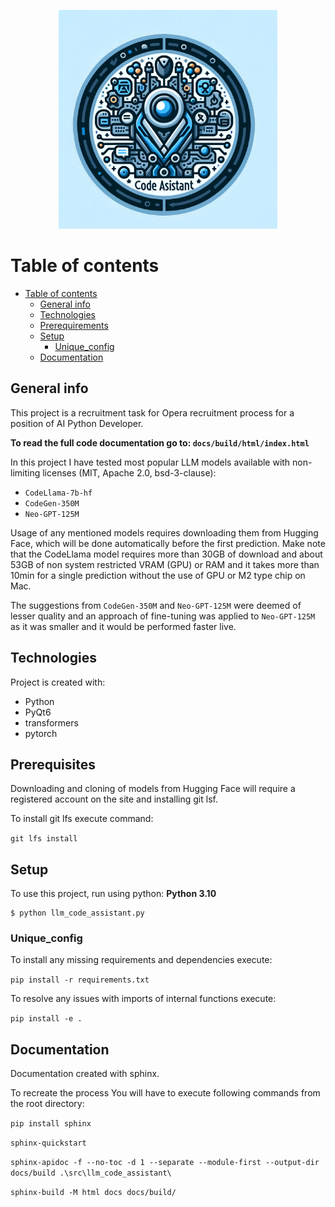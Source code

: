 <p align="center">
  <img src="docs/code_assistant_logo.png" width="350" title="hover text" alt="MUZG logo">
</p>

# Table of contents
- [Table of contents](#table-of-contents)
  - [General info](#general-info)
  - [Technologies](#technologies)
  - [Prerequirements](#prerequirements)
  - [Setup](#setup)
    - [Unique\_config](#unique_config)
  - [Documentation](#documentation)

## General info
This project is a recruitment task for Opera recruitment process for a position of AI Python Developer.

**To read the full code documentation go to: ```docs/build/html/index.html```**

In this project I have tested most popular LLM models available with non-limiting 
licenses (MIT, Apache 2.0, bsd-3-clause):

* `CodeLlama-7b-hf`
* `CodeGen-350M`
* `Neo-GPT-125M`

Usage of any mentioned models requires downloading them from Hugging Face, which will be done automatically before the first prediction.
Make note that the CodeLlama model requires more than 30GB of download and about 53GB of non system restricted VRAM (GPU)
or RAM and it takes more than 10min for a single prediction without the use of GPU or M2 type chip on Mac.

The suggestions from `CodeGen-350M` and `Neo-GPT-125M` were deemed of lesser quality and an approach of fine-tuning 
was applied to `Neo-GPT-125M` as it was smaller and it would be performed faster live.



## Technologies
Project is created with:
* Python
* PyQt6
* transformers
* pytorch

## Prerequisites
Downloading and cloning of models from Hugging Face will require a registered account on the site and installing git lsf.

To install git lfs execute command:

```git lfs install```

## Setup
To use this project, run using python:
**Python 3.10**

```
$ python llm_code_assistant.py
```

### Unique_config

To install any missing requirements and dependencies execute:

```pip install -r requirements.txt```

To resolve any issues with imports of internal functions execute:

```pip install -e .```

## Documentation

Documentation created with sphinx.

To recreate the process You will have to execute following commands from the root directory:

```pip install sphinx```

```sphinx-quickstart```

```sphinx-apidoc -f --no-toc -d 1 --separate --module-first --output-dir docs/build .\src\llm_code_assistant\```

```sphinx-build -M html docs docs/build/```


